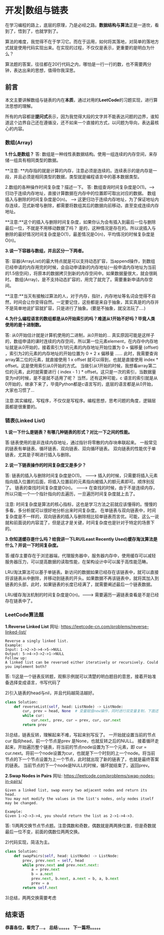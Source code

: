 # 开发|数组与链表

在学习编程的路上，底层的原理，乃是必经之路。**数据结构与算法**正是一道坎，看到了，悟到了，也就学到了。

算法的难度，我觉得不在于学习它。而在于运用，如何将其落地，对简单的落地方式就是使用代码实现出来。在实现的过程，不仅仅是表示，更重要的是明白为什么？

算法题的答案，往往都在20行代码之内，哪怕是一行一行的数，也不需要两分钟，表达出来的思想，值得你我深思。



## 前言

本文主要讲解数组与链表的内在**本质**，通过对用的**LeetCode**的习题实现，进行算法思想的理解。

所有的内容都是**提问式**表示，因为我觉得大段的文字并不能表达问题的边界，谁知道这个边界自己还在遵循没，还不如来一个直接的方式，以问题为导向，表达最核心的内容。


### 数组(Array)

**1.什么是数组？**
答: 数组是一种线性表数据结构。使用一组连续的内存空间，来存储一组具有相同类型的数据。

**注意: **内存指的就是计算的内存，注意必须是连续的。连续表示的是内存是一段，并且必须是相同类型的数据，类型就是编程语言中的基本数据类型。


2.数组的各种操作时间复杂度？描述一下。
答: 数组查询时间复杂度是O(1)。--> 归功于连续内存地址，直接计算数据在内存中的位置即可取出对应的数据。
    数组插入与删除的时间复杂度是O(n)。 --> 这更归功于连续内存地址，为了保证地址内存连续，范式新增与删除，都需要将数组其后的数据向前移动，直至变成连续内存地址。

**注意:**这个的插入与删除时间复杂度，如果你认为会有插入到最后一位与删除最后一位，不就是不用移动数据了吗？ 是的，这种情况是存在的。所以说插入与删除的最好情况时间复杂度是O(1)，最差情况是O(n)，平均情况的时候复杂度是O(n)。


**3.谈一下容器与数组，并且区分一下两者。**

答: 容器(ArrayList)的最大特点就是可以支持动态扩容，当append操作，到数组已经申请的内存用完的时候，会自动申请新的内存地址(一般申请内存地址为当前的1.5倍空间)，将原本的数据拷贝到新的内存空间中。如果数据量很大，就会很耗时。
    数组(Array)，是不支持动态扩容的，用完了就完了。需要重新申请内存空间。

**注意:**当灭有接触过算法的人，对于内存，指针，内存地址等名词会觉得不自然，时间会让你变得自然。一定要记住，这些都是来自于抽象，其实真是的内存并不是简单地说扩容就扩容，只是进行了抽象。(要是不抽象，就没法玩了....)


**4.为什么编程语言的数组都是从0开始索引的吗？难道从1开始不好吗？毕竟人类使用的是十进制数。**

答: 从0开始估计就是计算机使用的二进制，从0开始的...
    真实原因可能是这样子的，数组申请的课时连续的内存空间，所以第一位元素element，在内存中内存地址就是从0开始的，接着索引为1的元素的内存地址开始位置为 0 + 偏移量 (offset) ，索引为2的元素的内存地址的开始位置为 0 + 2 x 偏移量 ......
    此时，我需要查询array第二位的元素，就直接使用 1 x offset 就可以得到，也就是直接使用 index * offset。这是使用索引从0开始的方式。
    当做引从1开始的时候，我想看array第二位的元素，此时就需要进行 ( index - 1 ) * offset。这只是一次的索引，当数据量变为n的时候，是不是就不适用了呢？
    当然，还有这种可能，c 语言的索引就是从0开始的，继承下来了，毕竟Python都是c语言写的，底层的语言都是从0开始，大家也习惯了...

注意:其实编程，写程序，不仅仅是写程序。编程思想，思考问题的角度，逻辑层面都是很重要的。







### 链表(Linked List)

**1.说一下什么是链表？有哪几种链表的形式？对比一下之间的性能。**

答:链表使用的是非连续内存地址，通过指针将零散的内存块串联起来。
一般常见的链表有单链表、循环链表、双向链表、双向循环链表。
双向链表的性能优于单链表，尤其是子啊进行插入与删除。


**2.说一下链表操作的时间复杂度又是多少？**

答: 链表的插入与删除时间复杂度是O(1)。 ---> 插入的时候，只需要将插入元素指向插入位置的后面，将插入位置前的元素指向被插入的额元素即可。顺序别反了。
    链表的查找时间复杂度是O(n)。 ---> 在查找的时候，由于不是连续内存，所以只能一个一个指针指向的去遍历，一旦遍历时间复杂度就上去了。

注意: 时间复杂度是算法的核心指标，这也是学习方法之前就应该懂得的。慢慢的多看，多分析就可以很好地分析出来时间复杂度。
在单链表与双向链表中，时间复杂度是不一样的，双向链表的插入与删除相比较单链表而言优。可能，这么一说就和前面说的内容混了，但是这才是关键，时间复杂度也是针对于特定的场景下的。


**3.你知道缓存是什么吗？给我讲一下LRU(Least Recently Used)缓存淘汰算法是什么？并说一下时间复杂度。**

答:缓存主要存在于浏览器端，代理服务器中，服务器内存中，使用缓存可以减轻服务器压力，可以提高数据的读取性能，在架构设计中可以属于高性能范畴。

LRU淘汰算法可以基于单链表。新访问的数据如果已经存在该链表中，就可以直接将该链表从中删除，并移动到链表的开头。如果数据不再该链表中，就将其加入到链表的头部，此时，如果链表的长度已经满了，就需要阐述最后一个链表数据。

LRU缓存淘汰机制的时间复杂度是O(n)。---> 需要遍历一遍链表查看是不是已经存在链表中了。




### LeetCode算法题

**1.Reverse Linked List**
网址: https://leetcode-cn.com/problems/reverse-linked-list/

    Reverse a singly linked list.
    Example:
    Input: 1->2->3->4->5->NULL
    Output: 5->4->3->2->1->NULL
    Follow up:
    A linked list can be reversed either iteratively or recursively. Could you implement both?
    
答: 1)这是一个链表反转题，观察示例就可以清楚的明白题目的意思，接着开始准备选择变成语言，书写代码了

2)引入链表的head与nil，并且代码越简洁越好。
```python
class Solution:
    def reverseList(self, head: ListNode) -> ListNode:
        cur, prev = head, None  # 变量赋值new操作，同时进行双变量复制，下面还有三变量
        while cur:
            cur.next, prev, cur = prev, cur, cur.next
        return prev
```

3)总结，链表反转，理解起来不难，写起来别写反了。
一开始就设置当前的节点cur 指向head，前一个节点是prev 是None，也就反转之后的NULL。
接着循环走起来，开始遍历整个链表，将当前的节点node设置为下一个元素，即  cur = cur.next。将前一个node设置为cur，也就是下一个时刻的上一个node。将当前节点的下一个节点设置为上一个节点，此时就出现了新的链表了，也就是最终答案的链表。
当前节点的下一个node是NULL的时候，循环就结束了，返回prev。



**2.Swap Nodes in Pairs**
网址: https://leetcode.com/problems/swap-nodes-in-pairs/

    Given a linked list, swap every two adjacent nodes and return its head.
    You may not modify the values in the list's nodes, only nodes itself may be changed.
    
    Example:
    Given 1->2->3->4, you should return the list as 2->1->4->3.
    
答: 1)两两交换节点节点题。注意偶数和奇数，偶数就是两两换位置，但是奇数就最后一位不变，前面的偶数位两两交换。

2)代码实现，简洁为主。
```python
class Solution:
    def swapPairs(self, head: ListNode) -> ListNode:
        prev, prev.next = self, head
        while prev.next and prev.next.next:
            a = prev.next
            b = a.next
            prev.next, b.next, a.next = b, a, b.next
            prev = a
        return self.next
```

3)总结，两两交换需要考虑





## 结束语
 **恭喜各位，看完了...。**
**总结:。。。。。**
**下一篇将。。。。。**








